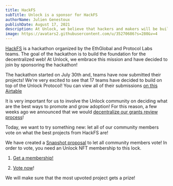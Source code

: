 ```yaml
---
title: HackFS
subTitle: Unlock is a sponsor for HackFS
authorName: Julien Genestoux
publishDate: August 17, 2021
description: At Unlock, we believe that hackers and makers will be building a better version of the web. For this reason, we are sponsors for HackFS
image: https://avatars2.githubusercontent.com/u/35270686?s=280&v=4
---
```


[HackFS](https://hackfs.com/) is a hackathon organized by the EthGlobal and Protocol Labs teams. The goal of the hackathon is to build the foundation for the decentralized web! At Unlock, we embrace this mission and have decided to join by sponsoring the hackathon!

The hackathon started on July 30th and, teams have now submitted their projects! We're very excited to see that 17 teams have decided to build on top of the Unlock Protocol! You can view all of their submissions [on this Airtable](https://airtable.com/shrN4lIsh3yXQLQKh/tblfEgiZwI8Iog8ZK)

It is very important for us to involve the Unlock community on deciding what are the best ways to promote and grow adoption! For this reason, a few weeks ago we announced that we would [decentralize our grants review process](https://unlock.community/t/decentralizing-the-grants-process/106)!

Today, we want to try something new: let all of our community members vote on what the best projects from HackFS are!

We have created a [Snapshot proposal](https://snapshot.org/#/unlock-community.eth/proposal/QmXxsMZaoRarg8XbQJy7ceGXPGgAgH66HmvPzcs1q8kC1x) to let all community members vote! In order to vote, you need an Unlock NFT membership to this lock.

1. [Get a membership!](https://app.unlock-protocol.com/checkout?redirectUri=https%3A%2F%2Fsnapshot.org%2F%23%2Funlock-community.eth%2F&paywallConfig=%7B%22locks%22%3A%7B%220xac1fceC2e4064CCd83ac8C9B0c9B8d944AB0D246%22%3A%7B%22network%22%3A100%7D%7D%2C%22persistentCheckout%22%3Atrue%2C%22icon%22%3A%22https%3A%2F%2Flocksmith.unlock-protocol.com%2Flock%2F0xac1fceC2e4064CCd83ac8C9B0c9B8d944AB0D246%2Ficon%22%7D)

2. [Vote now](https://snapshot.org/#/unlock-community.eth/proposal/QmXxsMZaoRarg8XbQJy7ceGXPGgAgH66HmvPzcs1q8kC1x)!

We will make sure that the most upvoted project gets a prize!